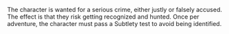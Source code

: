 The character is wanted for a serious crime, either justly or falsely accused. The effect is that they risk getting recognized and hunted. Once per adventure, the character must pass a Subtlety test to avoid being identified.